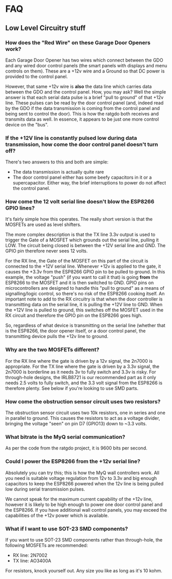 # FAQ

## Low Level Circuitry stuff
### How does the "Red Wire" on these Garage Door Openers work?
Each Garage Door Opener has two wires which connect between the GDO and any wired door control panels (the smart panels with displays and menu controls on them).  These are a +12v wire and a Ground so that DC power is provided to the control panel.

However, that same +12v wire is **also** the data line which carries data between the GDO and the control panel.  How, you may ask?  Well the simple answer is that each serial data pulse is a brief "pull to ground" of that +12v line.  These pulses can be read by the door control panel (and, indeed read by the GDO if the data transmission is coming from the control panel and being sent to control the door).  This is how the ratgdo both receives and transmits data as well.  In essence, it appears to be just one more control device on the "bus".

### If the +12V line is constantly pulsed low during data transmission, how come the door control panel doesn't turn off?
There's two answers to this and both are simple:
- The data transmission is actually quite rare
- The door control panel either has some beefy capacitors in it or a supercapacitor.  Either way, the brief interruptions to power do not affect the control panel.

### How come the 12 volt serial line doesn't blow the ESP8266 GPIO lines?
It's fairly simple how this operates.  The really short version is that the MOSFETs are used as level shifters. 

The more complex description is that the TX line 3.3v output is used to trigger the Gate of a MOSFET which grounds out the serial line, pulling it LOW.  The circuit being closed is between the +12V serial line and GND.  The GPIO pin therefore never sees 12 volts.  

For the RX line, the Gate of the MOSFET on this part of the circuit is connected to the +12V serial line.  Whenever +12v is applied to the gate, it causes the +3.3v from the ESP8266 GPIO pin to be pulled to ground.  In this example, the voltage "push" (if you want to call it that) is going **from** the ESP8266 to the MOSFET and it is then switched to GND.  GPIO pins on microcontrollers are designed to handle this "pull to ground" as a means of signalling/logic control, so there's no risk of the ESP8266 cooking itself.  An important note to add to the RX circuitry is that when the door controller is transmitting data on the serial line, it is pulling the +12V line to GND.  When the +12V line is pulled to ground, this switches off the MOSFET used in the RX circuit and therefore the GPIO pin on the ESP8266 goes high.

So, regardless of what device is transmitting on the serial line (whether that is the ESP8266, the door opener itself, or a door control panel, the transmitting device pulls the +12v line to ground.

### Why are the two MOSFETs different?
For the RX line where the gate is driven by a 12v signal, the 2n7000 is appropriate.  For the TX line where the gate is driven by a 3.3v signal, the 2n7000 is borderline as it needs 3v to fully switch and 3.3v is risky.  For through-hole designs, the IRLB8721 is our recommended part as it only needs 2.5 volts to fully switch, and the 3.3 volt signal from the ESP8266 is therefore plenty.  See below if you're looking to use SMD parts.

### How come the obstruction sensor circuit uses two resistors?
The obstruction sensor circuit uses two 10k resistors, one in series and one in parallel to ground.  This causes the resistors to act as a voltage divider, bringing the voltage "seen" on pin D7 (GPIO13) down to ~3.3 volts. 

### What bitrate is the MyQ serial communication?
As per the code from the ratgdo project, it is 9600 bits per second.

### Could I power the ESP8266 from the +12v serial line?
Absolutely you can try this; this is how the MyQ wall controllers work.  All you need is suitable voltage regulation from 12v to 3.3v and big enough capacitors to keep the ESP8266 powered when the 12v line is being pulled low during serial transmission pulses.

We cannot speak for the maximum current capability of the +12v line, however it is likely to be high enough to power one door control panel and the ESP8266.  If you have additional wall control panels, you may exceed the capabilities of the +12v power which is available.

### What if I want to use SOT-23 SMD components?
If you want to use SOT-23 SMD components rather than through-hole, the following MOSFETs are recommended:
- RX line: 2N7002
- TX line: AO3400A

For resistors, knock yourself out.  Any size you like as long as it's 10 kohm.
